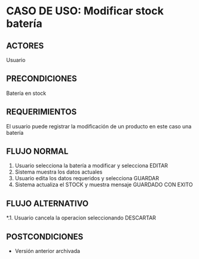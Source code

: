 # CASO DE USO: Modificar stock batería  

## ACTORES  
Usuario

## PRECONDICIONES  
Batería en stock

## REQUERIMIENTOS  
El usuario puede registrar la modificación de un producto en este caso una batería

## FLUJO NORMAL

1. Usuario selecciona la batería a modificar y selecciona EDITAR 
2. Sistema muestra los datos actuales
3. Usuario edita los datos requeridos y selecciona GUARDAR
4. Sistema actualiza el STOCK y muestra mensaje GUARDADO CON EXITO 

## FLUJO ALTERNATIVO  
*.1. Usuario cancela la operacion seleccionando DESCARTAR 

## POSTCONDICIONES
- Versión anterior archivada  